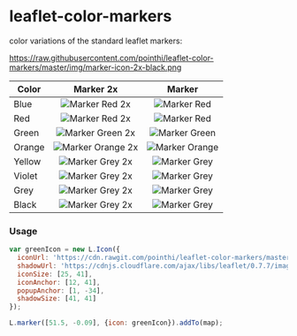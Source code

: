 leaflet-color-markers
=====================

color variations of the standard leaflet markers:

https://raw.githubusercontent.com/pointhi/leaflet-color-markers/master/img/marker-icon-2x-black.png

| Color | Marker 2x  | Marker  |
| ------------- |:-------------:|:-----:|
| Blue | ![Marker Red 2x](https://raw.githubusercontent.com/pointhi/leaflet-color-markers/master/img/marker-icon-2x-blue.png) | ![Marker Red](https://raw.githubusercontent.com/pointhi/leaflet-color-markers/master/img/marker-icon-blue.png) |
| Red | ![Marker Red 2x](https://raw.githubusercontent.com/pointhi/leaflet-color-markers/master/img/marker-icon-2x-red.png) | ![Marker Red](https://raw.githubusercontent.com/pointhi/leaflet-color-markers/master/img/marker-icon-red.png) |
| Green | ![Marker Green 2x](https://raw.githubusercontent.com/pointhi/leaflet-color-markers/master/img/marker-icon-2x-green.png) | ![Marker Green](https://raw.githubusercontent.com/pointhi/leaflet-color-markers/master/img/marker-icon-green.png) |
| Orange | ![Marker Orange 2x](https://raw.githubusercontent.com/pointhi/leaflet-color-markers/master/img/marker-icon-2x-orange.png) | ![Marker Orange](https://raw.githubusercontent.com/pointhi/leaflet-color-markers/master/img/marker-icon-orange.png) |
| Yellow | ![Marker Grey 2x](https://raw.githubusercontent.com/pointhi/leaflet-color-markers/master/img/marker-icon-2x-yellow.png) | ![Marker Grey](https://raw.githubusercontent.com/pointhi/leaflet-color-markers/master/img/marker-icon-yellow.png) |
| Violet | ![Marker Grey 2x](https://raw.githubusercontent.com/pointhi/leaflet-color-markers/master/img/marker-icon-2x-violet.png) | ![Marker Grey](https://raw.githubusercontent.com/pointhi/leaflet-color-markers/master/img/marker-icon-violet.png) |
| Grey | ![Marker Grey 2x](https://raw.githubusercontent.com/pointhi/leaflet-color-markers/master/img/marker-icon-2x-grey.png) | ![Marker Grey](https://raw.githubusercontent.com/pointhi/leaflet-color-markers/master/img/marker-icon-grey.png) |
| Black | ![Marker Grey 2x](https://raw.githubusercontent.com/pointhi/leaflet-color-markers/master/img/marker-icon-2x-black.png) | ![Marker Grey](https://raw.githubusercontent.com/pointhi/leaflet-color-markers/master/img/marker-icon-black.png) |

### Usage
```javascript
var greenIcon = new L.Icon({
  iconUrl: 'https://cdn.rawgit.com/pointhi/leaflet-color-markers/master/img/marker-icon-2x-green.png',
  shadowUrl: 'https://cdnjs.cloudflare.com/ajax/libs/leaflet/0.7.7/images/marker-shadow.png',
  iconSize: [25, 41],
  iconAnchor: [12, 41],
  popupAnchor: [1, -34],
  shadowSize: [41, 41]
});

L.marker([51.5, -0.09], {icon: greenIcon}).addTo(map);
```
